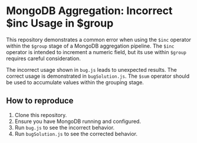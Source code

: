 # MongoDB Aggregation: Incorrect $inc Usage in $group

This repository demonstrates a common error when using the `$inc` operator within the `$group` stage of a MongoDB aggregation pipeline.  The `$inc` operator is intended to increment a numeric field, but its use within `$group` requires careful consideration.

The incorrect usage shown in `bug.js` leads to unexpected results. The correct usage is demonstrated in `bugSolution.js`.  The `$sum` operator should be used to accumulate values within the grouping stage.

## How to reproduce

1.  Clone this repository.
2.  Ensure you have MongoDB running and configured.
3.  Run `bug.js` to see the incorrect behavior.
4.  Run `bugSolution.js` to see the corrected behavior.